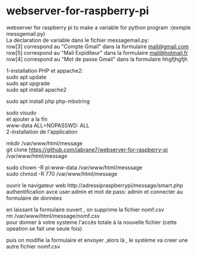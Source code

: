 # webserver-for-raspberry-pi
webserver for raspberry pi to make a variable for python program :(exmple messgemail.py)                               
La declaration de variable dans le fichier messagemail.py:                                                    
row[3]   correspond au "Compte Gmail" dans la formulaire mail@gmail.com                                 
row[5]   correspond au "Mail Expiditeur" dans la formulaire mail@hotmail.fr                                       
row[4]   correspond au "Mot de passe Gmail" dans la formulaire  hhgfjhgfjh                          

1-installation  PHP et appache2:                                                            
sudo apt update                                                                       
sudo apt upgrade                                                                       
sudo apt install apache2                                                                

sudo apt install php php-mbstring                                                        

sudo visudo                                                                            
et ajouter a la fin                                                                    
www-data ALL=NOPASSWD: ALL                                                            
2-installation de l'application                                                                

mkdir /var/www/html/message                                                          
git clone https://github.com/jabrane7/webserver-for-raspberry-pi /var/www/html/message  

sudo chown -R pi:www-data /var/www/html/messsage                                              
sudo chmod -R 770 /var/www/html/message                                                       

ouvrir le navigateur web  http://adressipraspberrypi/message/smart.php                
authentification avce  user:admin et mot de pass: admin et connecter au formulaire de données                                                  

en laissant la formulaire ouvert , on supprime la fichier nomf.csv                                                    
          rm /var/www/html/message/nomf.csv                                
pour donner à votre systeme l'accès totale à la nouvelle fichier (cette opeation se fait une seule fois)                                  

puis on modifie la formulaire et envoyer ,alors là , le systéme va creer une autre fichier nomf.csv
